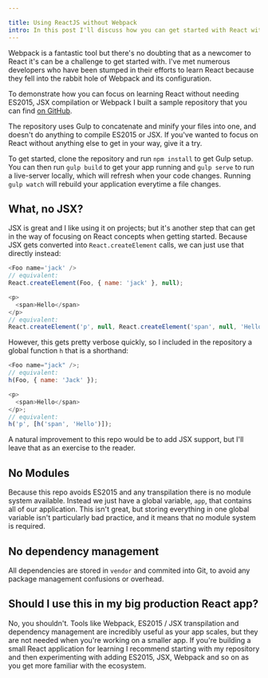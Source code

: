 ```yaml
---

title: Using ReactJS without Webpack
intro: In this post I'll discuss how you can get started with React without needing Webpack.
---
```


Webpack is a fantastic tool but there's no doubting that as a newcomer to React it's can be a challenge to get started with. I've met numerous developers who have been stumped in their efforts to learn React because they fell into the rabbit hole of Webpack and its configuration.

To demonstrate how you can focus on learning React without needing ES2015, JSX compilation or Webpack I built a sample repository that you can find [on GitHub](https://github.com/jackfranklin/react-no-webpack-required).

The repository uses Gulp to concatenate and minify your files into one, and doesn't do anything to compile ES2015 or JSX. If you've wanted to focus on React without anything else to get in your way, give it a try.

To get started, clone the repository and run `npm install` to get Gulp setup. You can then run `gulp build` to get your app running and `gulp serve` to run a live-server locally, which will refresh when your code changes. Running `gulp watch` will rebuild your application everytime a file changes.

## What, no JSX?

JSX is great and I like using it on projects; but it's another step that can get in the way of focusing on React concepts when getting started. Because JSX gets converted into `React.createElement` calls, we can just use that directly instead:

```js
<Foo name='jack' />
// equivalent:
React.createElement(Foo, { name: 'jack' }, null);

<p>
  <span>Hello</span>
</p>
// equivalent:
React.createElement('p', null, React.createElement('span', null, 'Hello'));
```

However, this gets pretty verbose quickly, so I included in the repository a global function `h` that is a shorthand:

```js
<Foo name="jack" />;
// equivalent:
h(Foo, { name: 'Jack' });

<p>
  <span>Hello</span>
</p>;
// equivalent:
h('p', [h('span', 'Hello')]);
```

A natural improvement to this repo would be to add JSX support, but I'll leave that as an exercise to the reader.

## No Modules

Because this repo avoids ES2015 and any transpilation there is no module system available. Instead we just have a global variable, `app`, that contains all of our application. This isn't great, but storing everything in one global variable isn't particularly bad practice, and it means that no module system is required.

## No dependency management

All dependencies are stored in `vendor` and commited into Git, to avoid any package management confusions or overhead.

## Should I use this in my big production React app?

No, you shouldn't. Tools like Webpack, ES2015 / JSX transpilation and dependency management are incredibly useful as your app scales, but they are not needed when you're working on a smaller app. If you're building a small React application for learning I recommend starting with my repository and then experimenting with adding ES2015, JSX, Webpack and so on as you get more familiar with the ecosystem.
